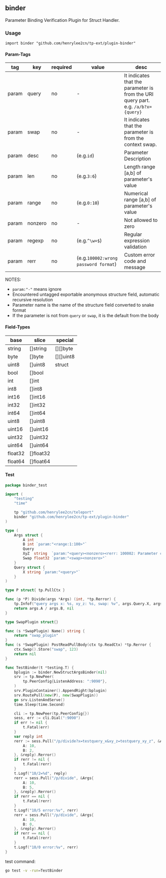 ## binder

Parameter Binding Verification Plugin for Struct Handler.

### Usage

`import binder "github.com/henrylee2cn/tp-ext/plugin-binder"`

#### Param-Tags

tag   |   key    | required |     value     |   desc
------|----------|----------|---------------|----------------------------------
param |   query    | no |     -      | It indicates that the parameter is from the URI query part. e.g. `/a/b?x={query}`
param |   swap    | no |     -      | It indicates that the parameter is from the context swap.
param |   desc   |      no      |     (e.g.`id`)   | Parameter Description
param |   len    |      no      |   (e.g.`3:6`)  | Length range [a,b] of parameter's value
param |   range  |      no      |   (e.g.`0:10`)   | Numerical range [a,b] of parameter's value
param |  nonzero |      no      |    -    | Not allowed to zero
param |  regexp  |      no      |   (e.g.`^\w+$`)  | Regular expression validation
param |   rerr   |      no      |(e.g.`100002:wrong password format`)| Custom error code and message

NOTES:

* `param:"-"` means ignore
* Encountered untagged exportable anonymous structure field, automatic recursive resolution
* Parameter name is the name of the structure field converted to snake format
* If the parameter is not from `query` or `swap`, it is the default from the body

#### Field-Types

base    |   slice    | special
--------|------------|------------
string  |  []string  | [][]byte
byte    |  []byte    | [][]uint8
uint8   |  []uint8   | struct
bool    |  []bool    |
int     |  []int     |
int8    |  []int8    |
int16   |  []int16   |
int32   |  []int32   |
int64   |  []int64   |
uint8   |  []uint8   |
uint16  |  []uint16  |
uint32  |  []uint32  |
uint64  |  []uint64  |
float32 |  []float32 |
float64 |  []float64 |


#### Test

```go
package binder_test

import (
	"testing"
	"time"

	tp "github.com/henrylee2cn/teleport"
	binder "github.com/henrylee2cn/tp-ext/plugin-binder"
)

type (
	Args struct {
		A int
		B int `param:"<range:1:100>"`
		Query
		XyZ  string  `param:"<query><nonzero><rerr: 100002: Parameter cannot be empty>"`
		Swap float32 `param:"<swap><nonzero>"`
	}
	Query struct {
		X string `param:"<query>"`
	}
)

type P struct{ tp.PullCtx }

func (p *P) Divide(args *Args) (int, *tp.Rerror) {
	tp.Infof("query args x: %s, xy_z: %s, swap: %v", args.Query.X, args.XyZ, args.Swap)
	return args.A / args.B, nil
}

type SwapPlugin struct{}

func (s *SwapPlugin) Name() string {
	return "swap_plugin"
}
func (s *SwapPlugin) PostReadPullBody(ctx tp.ReadCtx) *tp.Rerror {
	ctx.Swap().Store("swap", 123)
	return nil
}

func TestBinder(t *testing.T) {
	bplugin := binder.NewStructArgsBinder(nil)
	srv := tp.NewPeer(
		tp.PeerConfig{ListenAddress: ":9090"},
	)
	srv.PluginContainer().AppendRight(bplugin)
	srv.RoutePull(new(P), new(SwapPlugin))
	go srv.ListenAndServe()
	time.Sleep(time.Second)

	cli := tp.NewPeer(tp.PeerConfig{})
	sess, err := cli.Dial(":9090")
	if err != nil {
		t.Fatal(err)
	}
	var reply int
	rerr := sess.Pull("/p/divide?x=testquery_x&xy_z=testquery_xy_z", &Args{
		A: 10,
		B: 2,
	}, &reply).Rerror()
	if rerr != nil {
		t.Fatal(rerr)
	}
	t.Logf("10/2=%d", reply)
	rerr = sess.Pull("/p/divide", &Args{
		A: 10,
		B: 5,
	}, &reply).Rerror()
	if rerr == nil {
		t.Fatal(rerr)
	}
	t.Logf("10/5 error:%v", rerr)
	rerr = sess.Pull("/p/divide", &Args{
		A: 10,
		B: 0,
	}, &reply).Rerror()
	if rerr == nil {
		t.Fatal(rerr)
	}
	t.Logf("10/0 error:%v", rerr)
}
```

test command:

```sh
go test -v -run=TestBinder
```